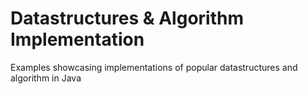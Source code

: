 # Datastructures & Algorithm Implementation
Examples showcasing implementations of popular datastructures and algorithm in Java
